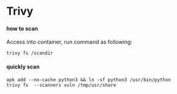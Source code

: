 # Trivy

#### how to scan

Access into container, run command as following:
```
trivy fs /scandir
```
#### quickly scan

```
apk add --no-cache python3 && ln -sf python3 /usr/bin/python 
trivy fs  --scanners vuln /tmp/usr/share 
```
